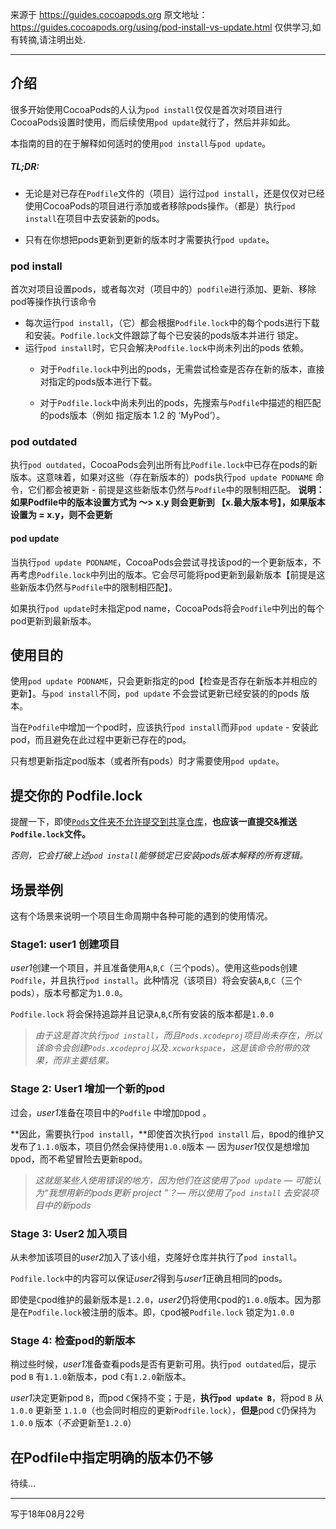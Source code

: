 来源于 https://guides.cocoapods.org
原文地址：https://guides.cocoapods.org/using/pod-install-vs-update.html
仅供学习,如有转摘,请注明出处.
***
## 介绍
很多开始使用CocoaPods的人认为`pod install`仅仅是首次对项目进行CocoaPods设置时使用，而后续使用`pod update`就行了，然后并非如此。

本指南的目的在于解释如何适时的使用`pod install`与`pod update`。

##### TL;DR:
- 无论是对已存在`Podfile`文件的（项目）运行过`pod install`，还是仅仅对已经使用CocoaPods的项目进行添加或者移除pods操作。（都是）执行`pod install`在项目中去安装新的pods。

- 只有在你想把pods更新到更新的版本时才需要执行`pod update`。

### pod install
首次对项目设置pods，或者每次对（项目中的）`podfile`进行添加、更新、移除pod等操作执行该命令
- 每次运行`pod install`，（它）都会根据`Podfile.lock`中的每个pods进行下载和安装。`Podfile.lock`文件跟踪了每个已安装的pods版本并进行 锁定。
- 运行`pod install`时，它只会解决`Podfile.lock`中尚未列出的pods 依赖。
    -  对于`Podfile.lock`中列出的pods，无需尝试检查是否存在新的版本，直接对指定的pods版本进行下载。

    - 对于`Podfile.lock`中尚未列出的pods，先搜索与`Podfile`中描述的相匹配的pods版本（例如 指定版本 1.2 的 ‘MyPod’）。

### pod outdated
执行`pod outdated`，CocoaPods会列出所有比`Podfile.lock`中已存在pods的新版本。这意味着，如果对这些（存在新版本的）pods执行`pod update PODNAME` 命令，它们都会被更新 - 前提是这些新版本仍然与`Podfile`中的限制相匹配。
**说明：如果Podfile中的版本设置方式为 ～> x.y 则会更新到  【x.最大版本号】，如果版本设置为 = x.y，则不会更新**

#### pod update
当执行`pod update PODNAME`，CocoaPods会尝试寻找该pod的一个更新版本，不再考虑`Podfile.lock`中列出的版本。它会尽可能将pod更新到最新版本【前提是这些新版本仍然与`Podfile`中的限制相匹配】。

如果执行`pod update`时未指定pod name，CocoaPods将会`Podfile`中列出的每个pod更新到最新版本。

## 使用目的
使用`pod update PODNAME`，只会更新指定的pod【检查是否存在新版本并相应的更新】。与`pod install`不同，`pod update` 不会尝试更新已经安装的的pods 版本。

当在`Podfile`中增加一个pod时，应该执行`pod install`而非`pod update` - 安装此pod，而且避免在此过程中更新已存在的pod。

只有想更新指定pod版本（或者所有pods）时才需要使用`pod update`。

## 提交你的 Podfile.lock
提醒一下，即使[`Pods`文件夹不允许提交到共享仓库](https://guides.cocoapods.org/using/using-cocoapods.html#should-i-check-the-pods-directory-into-source-control)，**也应该一直提交&推送`Podfile.lock`文件。**

*否则，它会打破上述`pod install`能够锁定已安装pods版本解释的所有逻辑。*

## 场景举例
这有个场景来说明一个项目生命周期中各种可能的遇到的使用情况。

### Stage1: user1 创建项目
*user1*创建一个项目，并且准备使用`A`,`B`,`C`（三个pods）。使用这些pods创建`Podfile`，并且执行`pod install`。此种情况（该项目）将会安装`A`,`B`,`C`（三个pods），版本号都定为`1.0.0`。

`Podfile.lock` 将会保持追踪并且记录`A`,`B`,`C`所有安装的版本都是`1.0.0`
>*由于这是首次执行`pod install`，而且`Pods.xcodeproj`项目尚未存在，所以该命令会创建`Pods.xcodeproj`以及`.xcworkspace`，这是该命令附带的效果，而非主要结果。*

### Stage 2: User1 增加一个新的pod
过会，*user1*准备在项目中的`Podfile` 中增加`D`pod 。

**因此，需要执行`pod install`，**即使首次执行`pod install` 后，`B`pod的维护又发布了`1.1.0`版本，项目仍然会保持使用`1.0.0`版本 — 因为*user1*仅仅是想增加`D`pod，而不希望冒险去更新`B`pod。 

>*这就是某些人使用错误的地方，因为他们在这使用了`pod update` — 可能认为“我想用新的pods更新 *project* ”？— 所以使用了`pod install` 去安装项目中的新pods*

### Stage 3: User2 加入项目
从未参加该项目的*user2*加入了该小组，克隆好仓库并执行了`pod install`。

`Podfile.lock`中的内容可以保证*user2*得到与*user1*正确且相同的pods。

即使是`C`pod维护的最新版本是`1.2.0`，*user2*仍将使用`C`pod的`1.0.0`版本。因为那是在`Podfile.lock`被注册的版本。即，`C`pod被`Podfile.lock` 锁定为`1.0.0`
### Stage 4: 检查pod的新版本
稍过些时候，*user1*准备查看pods是否有更新可用。执行`pod outdated`后，提示pod `B` 有`1.1.0`新版本，pod `C`有`1.2.0`新版本。

*user1*决定更新pod `B`，而pod `C`保持不变；于是，**执行`pod update B`**，将pod `B` 从 `1.0.0` 更新至 `1.1.0`（也会同时相应的更新`Podfile.lock`），**但是**pod `C`仍保持为`1.0.0` 版本（*不会*更新至`1.2.0`）

## 在Podfile中指定明确的版本仍不够
待续...

***
写于18年08月22号
